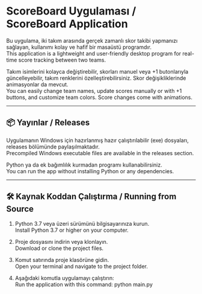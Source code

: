# ScoreBoard Uygulaması / ScoreBoard Application

Bu uygulama, iki takım arasında gerçek zamanlı skor takibi yapmanızı sağlayan, kullanımı kolay ve hafif bir masaüstü programdır.  
This application is a lightweight and user-friendly desktop program for real-time score tracking between two teams.

Takım isimlerini kolayca değiştirebilir, skorları manuel veya +1 butonlarıyla güncelleyebilir, takım renklerini özelleştirebilirsiniz. Skor değişikliklerinde animasyonlar da mevcut.  
You can easily change team names, update scores manually or with +1 buttons, and customize team colors. Score changes come with animations.

---

## 📦 Yayınlar / Releases

Uygulamanın Windows için hazırlanmış hazır çalıştırılabilir (exe) dosyaları, releases bölümünde paylaşılmaktadır.  
Precompiled Windows executable files are available in the releases section.

Python ya da ek bağımlılık kurmadan programı kullanabilirsiniz.  
You can run the app without installing Python or any dependencies.

---

## 🛠️ Kaynak Koddan Çalıştırma / Running from Source

1. Python 3.7 veya üzeri sürümünü bilgisayarınıza kurun.  
 Install Python 3.7 or higher on your computer.

2. Proje dosyasını indirin veya klonlayın.  
 Download or clone the project files.

3. Komut satırında proje klasörüne gidin.  
 Open your terminal and navigate to the project folder.

4. Aşağıdaki komutla uygulamayı çalıştırın:  
 Run the application with this command:
 python main.py

